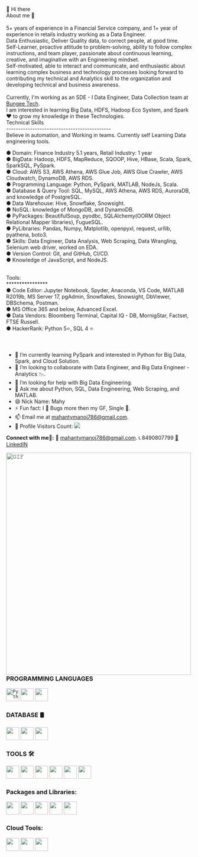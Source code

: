👋 Hi there   
About me 🧑
<br><br>
5+ years of experience in a Financial Service company, and 1+ year of experience in retails industry working as a Data Engineer. <br>
Data Enthusiastic, Deliver Quality data, to correct people, at good time.<br>
Self-Learner, proactive attitude to problem-solving, ability to follow complex instructions, and team player, passionate about continuous learning, creative, and imaginative with an Engineering mindset. 
<br>
Self-motivated, able to interact and communicate, and enthusiastic about learning complex business and technology processes looking forward to contributing my technical and Analytics skill to the organization and developing technical and business awareness.
<br><br>
Currently, I'm working as an SDE - I Data Engineer, Data Collection team at <a href='https://bungeetech.com/'> Bungee Tech</a>.<br/>
I am interested in learning Big Data, HDFS, Hadoop Eco System, and Spark ♥️ to grow my knowledge in these Technologies.
<br>
Technical Skills
<br>--------------------------------------------<br>
Believe in automation, and Working in teams. Currently self Learning Data engineering tools. <br>

● Domain: Finance Industry 5.1 years, Retail Industry: 1 year <br>
● BigData: Hadoop, HDFS, MapReduce, SQOOP, Hive, HBase, Scala, Spark, SparkSQL, PySpark. <br>
● Cloud: AWS S3, AWS Athena, AWS Glue Job, AWS Glue Crawler, AWS Cloudwatch, DynamoDB, AWS RDS. <br>
● Programming Language: Python, PySpark, MATLAB, NodeJs, Scala. <br>
● Database & Query Tool: SQL, MySQL, AWS Athena, AWS RDS, AuroraDB, and knowledge of PostgreSQL. <br> 
● Data Warehouse: Hive, Snowflake, Snowsight. <br>
● NoSQL: knowledge of MongoDB, and DynamoDB. <br>
● PyPackages: BeautifulSoup, pyodbc, SQLAlchemy(OORM Object Relational Mapper libraries), FugueSQL. <br>
● PyLibraries: Pandas, Numpy, Matplotlib, openpyxl, request, urllib, pyathena, boto3. <br>
● Skills: Data Engineer, Data Analysis, Web Scraping, Data Wrangling, Selenium web driver, worked on EDA. <br>
● Version Control: Git, and GitHub, CI/CD. <br>
● Knowledge of JavaScript, and NodeJS. <br>

<br>Tools:<br>
****************<br>
● Code Editor: Jupyter Notebook, Spyder, Anaconda, VS Code, MATLAB R2019b, MS Server 17, pgAdmin, Snowflakes, Snowsight, DbViewer, DBSchema, Postman. <br>
● MS Office 365 and below, Advanced Excel. <br>
● Data Vendors: Bloomberg Terminal, Capital IQ - DB, MornigStar, Factset, FTSE Russell. <br>
● HackerRank: Python 5⭐, SQL 4 ⭐ <br> <br><br>

<!-- Here are some ideas to get you started: -->

<!--   - 🔭 I’m currently working on Project which is on Python & Web Scrapping 10Q and 10K filing data from <a href="https://www.sec.gov/">SEC</a>. -->
- 🌱 I’m currently learning PySpark and interested in Python for Big Data, Spark, and Cloud Solution.
- 👯 I’m looking to collaborate with Data Engineer, and Big Data Engineer - Analytics 📉.
- 🤔 I’m looking for help with Big Data Engineering.
- 💬 Ask me about Python, SQL, Data Engineering, Web Scraping, and MATLAB.
- 😄 Nick Name: Mahy
- ⚡ Fun fact: I 💖 Bugs more then my GF, Single 🤣.
- 📫 Email me at [mahantymanoj786@gmail.com](mailto:mahantymanoj786@gmail.com).
- 🎢 Profile Visitors Count: ![](https://komarev.com/ghpvc/?username=mahantymanoj) 


<!-- <details> -->
<!-- <summary> Connect with me🤝: </summary> -->
<!-- <br/> -->
**Connect with me🤝:** <a>📧 [mahantymanoj786@gmail.com](mailto:mahantymanoj786@gmail.com).  </a>  <a>📞 8490807799  </a>
<a href='https://www.linkedin.com/in/manoj-mahanty-aa3769115/'>🗽 LinkedIN  </a>
<br/>

<a target="_blank"><img align="left" height="600" width="500" alt="𝙶𝙸𝙵" src="https://octodex.github.com/images/mona-the-rivetertocat.png"></a>
<br/>

<h3>PROGRAMMING LANGUAGES </h3>

<code><img height="35" width="35" alt="Python" src="https://banner2.cleanpng.com/20180412/kye/kisspng-python-programming-language-computer-programming-language-5acfdc3636bac7.8891188615235717662242.jpg"></code><!--  Python -->
<code><img height="35" width="35" src="https://is4-ssl.mzstatic.com/image/thumb/Purple115/v4/49/97/49/49974975-18b1-97bb-cc70-049cf9be5e0a/AppIcon-1x_U007emarketing-0-6-0-85-220.png/1200x630wa.png"></code> <!--  MATLAB -->
<code><img height="35" width="35" src="https://encrypted-tbn0.gstatic.com/images?q=tbn:ANd9GcSR1EN9xgMCVGVw9FXLciW7Sw9bYxaVpuwyH93QWEJjxHQyeWNFUaHShfzydQWlmw92Fcc&usqp=CAU"></code><!--  JavaScript -->


<h3>DATABASE 🛢</h3>
<code><img height="35" width="35" src="https://cdn.imgbin.com/8/1/6/imgbin-microsoft-sql-server-database-server-computer-icons-table-qampZ2chsPtnqieZxe7ti8PxN.jpg"></code> <!--  SQL -->
<code><img height="35" width="35" src="https://banner2.cleanpng.com/20180531/wkx/kisspng-computer-icons-mysql-database-5b109011d4a3d0.393444881527812113871.jpg"></code> <!--  MySQL -->
<code><img height="35" width="35" src="https://www.pngfind.com/pngs/m/168-1682595_source-ericsaupe-com-report-mysql-logo-png-postgresql.png"></code> <!--  PostgreSQL -->




<h3>TOOLS 🛠</h3>

<code><img height="35" width="35" src="https://upload.wikimedia.org/wikipedia/commons/thumb/9/9a/Visual_Studio_Code_1.35_icon.svg/1024px-Visual_Studio_Code_1.35_icon.svg.png"></code> <!--  VS Code -->
<code><img height="35" width="35" src="https://avatars.githubusercontent.com/u/11021581?v=4"></code> <!-- Spyder IDE -->
<code><img height="35" width="35" src="https://encrypted-tbn0.gstatic.com/images?q=tbn:ANd9GcSs529Br1vIPWoYIuYDnoRipSzfGCCOXC1VJZunr40NNIIq6Bft7wNRqWJjvP2Ine_oSyc&usqp=CAU"></code> <!-- Spyder IDE -->
<code><img height="35" width="35" src="https://i3.wp.com/filecr.com/wp-content/uploads/2018/12/Icon_Mathworks-Matlab_free-download.png"></code> <!-- MATLAB IDE -->
<code><img height="35" width="35" src="https://is2-ssl.mzstatic.com/image/thumb/Purple116/v4/0a/7d/5a/0a7d5af3-75b4-df8d-115b-e2f5ead0614d/source/256x256bb.jpg"></code> <!-- Bloomberg Terminal -->
<code><img height="35" width="35" src="https://www.investopedia.com/thmb/xdHlVdd1lwwtvOrta9xdMsys19Y=/680x440/filters:fill(auto,1)/excel_ms-5bfc379146e0fb00511cdefe.jpg"></code>
<!--  Excel -->

<h3>Packages and Libraries:</h3>
<code><img height="35" width="35" src="https://encrypted-tbn0.gstatic.com/images?q=tbn:ANd9GcT01Ctpf3nRjz7b9l-om2h2llNA0jL4d_MVtXXXHVF5mWIn5nyMXLgzYscFGZdbhf_LN8M&usqp=CAU"></code> <!-- Pandas -->
<code><img height="35" width="35" src="https://icons-for-free.com/iconfiles/png/128/NumPy-1324888747155633047.png"></code> <!-- Numpy -->
<code><img height="35" width="35" src="https://encrypted-tbn0.gstatic.com/images?q=tbn:ANd9GcSvoKLGDEA0KGPH6iZcZUdpV_bRJ5cJLrhYiA&usqp=CAU"></code> <!-- bs4 -->
<code><img height="35" width="35" src="https://2.python-requests.org/en/v0.10.6/_static/requests-sidebar.png"></code> <!-- request -->
<code><img height="35" width="35" src="https://upload.wikimedia.org/wikipedia/commons/0/01/Created_with_Matplotlib-logo.svg"></code> <!-- Matplot lib -->

<h3>Cloud Tools:</h3>
<code><img height="35" width="35" src="https://p7.hiclipart.com/preview/396/512/43/amazon-com-amazon-s3-amazon-web-services-amazon-elastic-compute-cloud-cloud-computing-amazon-thumbnail.jpg"></code> <!-- S3 -->
<code><img height="35" width="35" src="https://www.cloudmantra.net/blog/aws-glue-simple-flexible-and-cost-effective-etl/"></code> <!-- Glue job -->
<code><img height="35" width="35" src="https://www.cloudmantra.net/blog/aws-glue-simple-flexible-and-cost-effective-etl/"></code> <!-- Glue job -->




